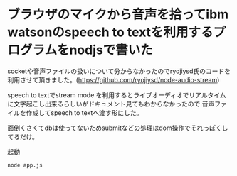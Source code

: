 # ブラウザのマイクから音声を拾ってibm watsonのspeech to textを利用するプログラムをnodjsで書いた

socketや音声ファイルの扱いについて分からなかったのでryojiysd氏のコードを利用させて頂きました。(https://github.com/ryojiysd/node-audio-stream)

speech to textでstream mode を利用するとライブオーディオでリアルタイムに文字起こし出来るらしいがドキュメント見てもわからなかったので
音声ファイルを作成してspeech  to textへ渡す形にした。

面倒くさくてdbは使ってないためsubmitなどの処理はdom操作でそれっぽくしてるだけ。

起動
```
node app.js
```
